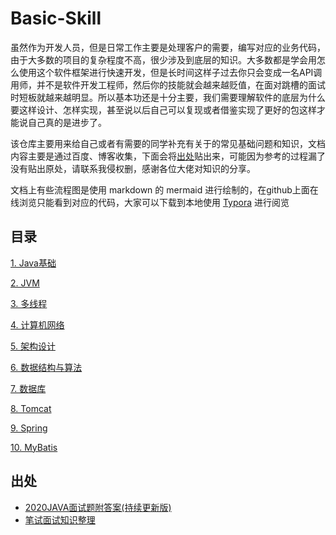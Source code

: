# Basic-Skill
虽然作为开发人员，但是日常工作主要是处理客户的需要，编写对应的业务代码，由于大多数的项目的复杂程度不高，很少涉及到底层的知识。大多数都是学会用怎么使用这个软件框架进行快速开发，但是长时间这样子过去你只会变成一名API调用师，并不是软件开发工程师，然后你的技能就会越来越贬值，在面对跳槽的面试时短板就越来越明显。所以基本功还是十分主要，我们需要理解软件的底层为什么要这样设计、怎样实现，甚至说以后自己可以复现或者借鉴实现了更好的包这样才能说自己真的是进步了。

该仓库主要用来给自己或者有需要的同学补充有关于的常见基础问题和知识，文档内容主要是通过百度、博客收集，下面会将[出处](#source)贴出来，可能因为参考的过程漏了没有贴出原处，请联系我侵权删，感谢各位大佬对知识的分享。

文档上有些流程图是使用 markdown 的 mermaid 进行绘制的，在github上面在线浏览只能看到对应的代码，大家可以下载到本地使用 [Typora](http://typora.io/) 进行阅览

## 目录

[1. Java基础](doc/java.md)

[2. JVM](doc/jvm.md)

[3. 多线程](doc/multi-threading.md)

[4. 计算机网络](doc/network.md)

[5. 架构设计](doc/framework-design.md)

[6. 数据结构与算法](doc/algorithm.md)

[7. 数据库](doc/database.md)

[8. Tomcat](doc/tomcat.md)

[9. Spring](doc/spring.md)

[10. MyBatis](doc/mybatis.md)


<h2 id="source">出处</h2>

+ [2020JAVA面试题附答案(持续更新版)](https://blog.csdn.net/weixin_43495390/article/details/86533482)
+ [笔试面试知识整理](https://hit-alibaba.github.io/interview/)

